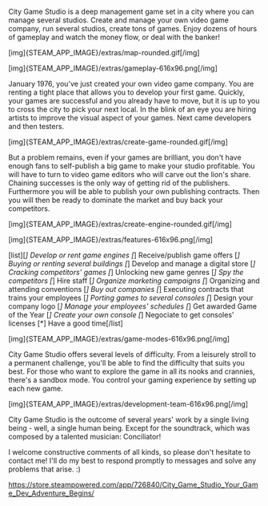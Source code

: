 City Game Studio is a deep management game set in a city where you can manage several studios. Create and manage your own video game company, run several studios, create tons of games. Enjoy dozens of hours of gameplay and watch the money flow, or deal with the banker!

[img]{STEAM_APP_IMAGE}/extras/map-rounded.gif[/img]

[img]{STEAM_APP_IMAGE}/extras/gameplay-616x96.png[/img]

January 1976, you've just created your own video game company. You are renting a tight place that allows you to develop your first game. Quickly, your games are successful and you already have to move, but it is up to you to cross the city to pick your next local. In the blink of an eye you are hiring artists to improve the visual aspect of your games. Next came developers and then testers.

[img]{STEAM_APP_IMAGE}/extras/create-game-rounded.gif[/img]

But a problem remains, even if your games are brilliant, you don't have enough fans to self-publish a big game to make your studio profitable. You will have to turn to video game editors who will carve out the lion's share. Chaining successes is the only way of getting rid of the publishers. Furthermore you will be able to publish your own publishing contracts. Then you will then be ready to dominate the market and buy back your competitors.

[img]{STEAM_APP_IMAGE}/extras/create-engine-rounded.gif[/img]

[img]{STEAM_APP_IMAGE}/extras/features-616x96.png[/img]

[list][*] Develop or rent game engines
[*] Receive/publish game offers
[*] Buying or renting several buildings
[*] Develop and manage a digital store
[*] Cracking competitors' games
[*] Unlocking new game genres
[*] Spy the competitors
[*] Hire staff
[*] Organize marketing campaigns
[*] Organizing and attending conventions
[*] Buy out companies
[*] Executing contracts that trains your employees
[*] Porting games to several consoles
[*] Design your company logo
[*] Manage your employees' schedules
[*] Get awarded Game of the Year
[*] Create your own console
[*] Negociate to get consoles' licenses
[*] Have a good time[/list]

[img]{STEAM_APP_IMAGE}/extras/game-modes-616x96.png[/img]

City Game Studio offers several levels of difficulty. From a leisurely stroll to a permanent challenge, you'll be able to find the difficulty that suits you best.
For those who want to explore the game in all its nooks and crannies, there's a sandbox mode. You control your gaming experience by setting up each new game.

[img]{STEAM_APP_IMAGE}/extras/development-team-616x96.png[/img]

City Game Studio is the outcome of several years' work by a single living being - well, a single human being. Except for the soundtrack, which was composed by a talented musician: Conciliator!

I welcome constructive comments of all kinds, so please don't hesitate to contact me! I'll do my best to respond promptly to messages and solve any problems that arise. :) 

https://store.steampowered.com/app/726840/City_Game_Studio_Your_Game_Dev_Adventure_Begins/